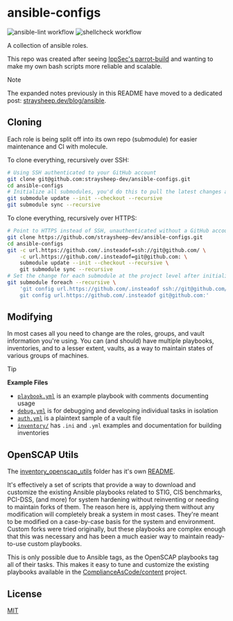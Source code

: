 # ansible-configs

![ansible-lint workflow](https://github.com/straysheep-dev/ansible-configs/actions/workflows/ansible-lint.yml/badge.svg) ![shellcheck workflow](https://github.com/straysheep-dev/ansible-configs/actions/workflows/shellcheck.yml/badge.svg)

A collection of ansible roles.

This repo was created after seeing [IppSec's parrot-build](https://github.com/IppSec/parrot-build) and wanting to make my own bash scripts more reliable and scalable.

> [!NOTE]
> The expanded notes previously in this README have moved to a dedicated post: [straysheep.dev/blog/ansible](https://straysheep.dev/blog/2023/08/20/simple-ansible-ansible/).


## Cloning

Each role is being split off into its own repo (submodule) for easier maintenance and CI with molecule.

To clone everything, recursively over SSH:

```bash
# Using SSH authenticated to your GitHub account
git clone git@github.com:straysheep-dev/ansible-configs.git
cd ansible-configs
# Initialize all submodules, you'd do this to pull the latest changes as well
git submodule update --init --checkout --recursive
git submodule sync --recursive
```

To clone everything, recursively over HTTPS:

```bash
# Point to HTTPS instead of SSH, unauthenticated without a GitHub account
git clone https://github.com/straysheep-dev/ansible-configs.git
cd ansible-configs
git -c url.https://github.com/.insteadof=ssh://git@github.com/ \
    -c url.https://github.com/.insteadof=git@github.com: \
    submodule update --init --checkout --recursive \
    git submodule sync --recursive
# Set the change for each submodule at the project level after initializing
git submodule foreach --recursive \
    'git config url.https://github.com/.insteadof ssh://git@github.com/
    git config url.https://github.com/.insteadof git@github.com:'
```


## Modifying

In most cases all you need to change are the roles, groups, and vault information you're using. You can (and should) have multiple playbooks, inventories, and to a lesser extent, vaults, as a way to maintain states of various groups of machines.

> [!TIP]
> **Example Files**
> - [`playbook.yml`](./playbook.yml) is an example playbook with comments documenting usage
> - [`debug.yml`](./debug.yml) is for debugging and developing individual tasks in isolation
> - [`auth.yml`](./auth.yml) is a plaintext sample of a vault file
> - [`inventory/`](./inventory/) has `.ini` and `.yml` examples and documentation for building inventories


## OpenSCAP Utils

The [inventory_openscap_utils](./inventory_openscap_utils/) folder has it's own [README](./inventory_openscap_utils/README.md).

It's effectively a set of scripts that provide a way to download and customize the existing Ansible playbooks related to STIG, CIS benchmarks, PCI-DSS, (and more) for system hardening without reinventing or needing to maintain forks of them. The reason here is, applying them without any modification will completely break a system in most cases. They're meant to be modified on a case-by-case basis for the system and environment. Custom forks were tried originally, but these playbooks are complex enough that this was necessary and has been a much easier way to maintain ready-to-use custom playbooks.

This is only possible due to Ansible tags, as the OpenSCAP playbooks tag all of their tasks. This makes it easy to tune and customize the existing playbooks available in the [ComplianceAsCode/content](https://github.com/ComplianceAsCode/content) project.


## License

[MIT](./LICENSE)
